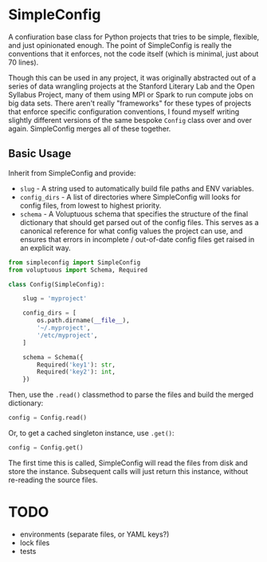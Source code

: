 
# SimpleConfig

A confiuration base class for Python projects that tries to be simple, flexible, and just opinionated enough. The point of SimpleConfig is really the conventions that it enforces, not the code itself (which is minimal, just about 70 lines).

Though this can be used in any project, it was originally abstracted out of a series of data wrangling projects at the Stanford Literary Lab and the Open Syllabus Project, many of them using MPI or Spark to run compute jobs on big data sets. There aren't really "frameworks" for these types of projects that enforce specific configuration conventions, I found myself writing slightly different versions of the same bespoke `Config` class over and over again. SimpleConfig merges all of these together.

## Basic Usage

Inherit from SimpleConfig and provide:

- `slug` - A string used to automatically build file paths and ENV variables.
- `config_dirs` - A list of directories where SimpleConfig will looks for config files, from lowest to highest priority.
- `schema` - A Voluptuous schema that specifies the structure of the final dictionary that should get parsed out of the config files. This serves as a canonical reference for what config values the project can use, and ensures that errors in incomplete / out-of-date config files get raised in an explicit way.

```python
from simpleconfig import SimpleConfig
from voluptuous import Schema, Required

class Config(SimpleConfig):

    slug = 'myproject'

    config_dirs = [
        os.path.dirname(__file__),
        '~/.myproject',
        '/etc/myproject',
    ]

    schema = Schema({
        Required('key1'): str,
        Required('key2'): int,
    })
```

Then, use the `.read()` classmethod to parse the files and build the merged dictionary:

```python
config = Config.read()
```

Or, to get a cached singleton instance, use `.get()`:

```python
config = Config.get()
```

The first time this is called, SimpleConfig will read the files from disk and store the instance. Subsequent calls will just return this instance, without re-reading the source files.

# TODO
- environments (separate files, or YAML keys?)
- lock files
- tests
